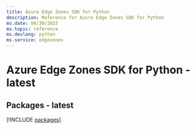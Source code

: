 ```yaml
---
title: Azure Edge Zones SDK for Python
description: Reference for Azure Edge Zones SDK for Python
ms.date: 04/30/2025
ms.topic: reference
ms.devlang: python
ms.service: edgezones
---
```

# Azure Edge Zones SDK for Python - latest
## Packages - latest
[!INCLUDE [packages](edge-zones-index.md)]